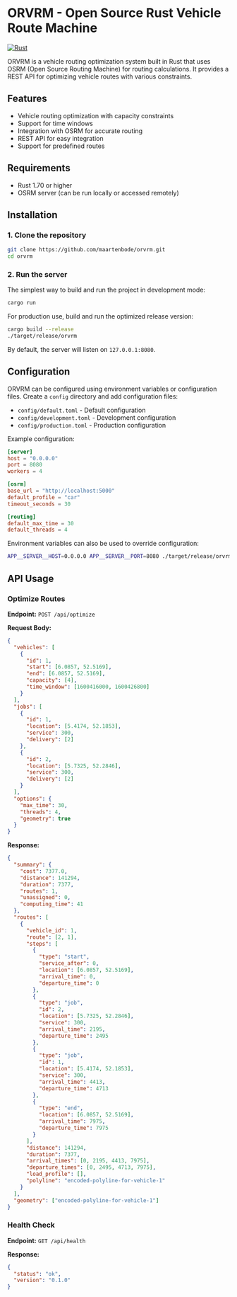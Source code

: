 # ORVRM - Open Source Rust Vehicle Route Machine

[![Rust](https://github.com/maartenbode/orvrm/actions/workflows/rust.yml/badge.svg)](https://github.com/maartenbode/orvrm/actions/workflows/rust.yml)

ORVRM is a vehicle routing optimization system built in Rust that uses OSRM (Open Source Routing Machine) for routing calculations. It provides a REST API for optimizing vehicle routes with various constraints.

## Features

- Vehicle routing optimization with capacity constraints
- Support for time windows
- Integration with OSRM for accurate routing
- REST API for easy integration
- Support for predefined routes

## Requirements

- Rust 1.70 or higher
- OSRM server (can be run locally or accessed remotely)

## Installation

### 1. Clone the repository

```bash
git clone https://github.com/maartenbode/orvrm.git
cd orvrm
```

### 2. Run the server

The simplest way to build and run the project in development mode:

```bash
cargo run
```

For production use, build and run the optimized release version:

```bash
cargo build --release
./target/release/orvrm
```

By default, the server will listen on `127.0.0.1:8080`.

## Configuration

ORVRM can be configured using environment variables or configuration files. Create a `config` directory and add configuration files:

- `config/default.toml` - Default configuration
- `config/development.toml` - Development configuration
- `config/production.toml` - Production configuration

Example configuration:

```toml
[server]
host = "0.0.0.0"
port = 8080
workers = 4

[osrm]
base_url = "http://localhost:5000"
default_profile = "car"
timeout_seconds = 30

[routing]
default_max_time = 30
default_threads = 4
```

Environment variables can also be used to override configuration:

```bash
APP__SERVER__HOST=0.0.0.0 APP__SERVER__PORT=8080 ./target/release/orvrm
```

## API Usage

### Optimize Routes

**Endpoint:** `POST /api/optimize`

**Request Body:**

```json
{
  "vehicles": [
    {
      "id": 1,
      "start": [6.0857, 52.5169],
      "end": [6.0857, 52.5169],
      "capacity": [4],
      "time_window": [1600416000, 1600426800]
    }
  ],
  "jobs": [
    {
      "id": 1,
      "location": [5.4174, 52.1853],
      "service": 300,
      "delivery": [2]
    },
    {
      "id": 2,
      "location": [5.7325, 52.2846],
      "service": 300,
      "delivery": [2]
    }
  ],
  "options": {
    "max_time": 30,
    "threads": 4,
    "geometry": true
  }
}
```

**Response:**

```json
{
  "summary": {
    "cost": 7377.0,
    "distance": 141294,
    "duration": 7377,
    "routes": 1,
    "unassigned": 0,
    "computing_time": 41
  },
  "routes": [
    {
      "vehicle_id": 1,
      "route": [2, 1],
      "steps": [
        {
          "type": "start",
          "service_after": 0,
          "location": [6.0857, 52.5169],
          "arrival_time": 0,
          "departure_time": 0
        },
        {
          "type": "job",
          "id": 2,
          "location": [5.7325, 52.2846],
          "service": 300,
          "arrival_time": 2195,
          "departure_time": 2495
        },
        {
          "type": "job",
          "id": 1,
          "location": [5.4174, 52.1853],
          "service": 300,
          "arrival_time": 4413,
          "departure_time": 4713
        },
        {
          "type": "end",
          "location": [6.0857, 52.5169],
          "arrival_time": 7975,
          "departure_time": 7975
        }
      ],
      "distance": 141294,
      "duration": 7377,
      "arrival_times": [0, 2195, 4413, 7975],
      "departure_times": [0, 2495, 4713, 7975],
      "load_profile": [],
      "polyline": "encoded-polyline-for-vehicle-1"
    }
  ],
  "geometry": ["encoded-polyline-for-vehicle-1"]
}
```

### Health Check

**Endpoint:** `GET /api/health`

**Response:**

```json
{
  "status": "ok",
  "version": "0.1.0"
}
```

